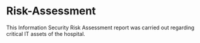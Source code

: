 # Risk-Assessment
This Information Security Risk Assessment report was carried out regarding critical IT assets of the hospital.
